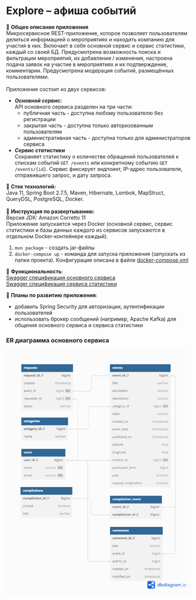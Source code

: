 # Explore – афиша событий
📌 **Общее описание приложения** <br /> 
Микросервисное REST-приложение, которое позволяет пользователям делиться информацией о мероприятиях и находить компанию для участия в них. 
Включает в себя основной сервис и сервис статистики, каждый со своей БД. Предусмотрена возможность поиска и фильтрации мероприятий, их добавления / изменения, настроена подача заявок на участие в мероприятиях и их подтверждение, комментарии. 
Предусмотрена модерация событий, размещённых пользователями.<br /> 
<br /> 
Приложение состоит из двух сервисов:     
* ***Основной сервис:***           
API основного сервиса разделен на три части:    
    * публичная часть - доступна любому пользователю без регистрации     
    * закрытая часть - доступна только авторизованным пользователям     
    * административная часть - доступна только для администраторов сервиса    
* ***Сервис статистики***       
Сохраняет статистику о количестве обращений пользователей к спискам событий ```GET /events``` или конкретному событию ```GET /events/{id}```. Сервис фиксирует эндпоинт, IP-адрес пользователя, отправившего запрос, и дату запроса.     

📌 **Стек технологий:** <br /> 
Java 11, Spring Boot 2.7.5, Maven, Hibernate, Lombok, MapStruct, QueryDSL, PostgreSQL, Docker. <br />
<br />
📌 **Инструкция по развертыванию:** <br /> 
Версия JDK: Amazon Corretto 11      
Приложение запускается через Docker (основной сервис, сервис статистики и базы данных каждого из сервисов запускаются в отдельном Docker-контейнере каждый).         
   
1. ```mvn package``` - создать jar-файлы       
2. ```docker-compose up``` - команда для запуска приложения (запускать из папки проекта). Конфигурация описана в файле [docker-compose.yml ](https://github.com/Stormblessed3D/java-explore-with-me/blob/main/docker-compose.yml)             

📌 **Функциональность**:      
[Swagger спецификация основного сервиса](https://github.com/Stormblessed3D/java-explore-with-me/blob/main/ewm-main-service-spec.json)       
[Swagger спецификация сервиса статистики](https://github.com/Stormblessed3D/java-explore-with-me/blob/main/ewm-stats-service-spec.json)      

📌 **Планы по развитию приложения**:      
* добавить Spring Security для авторизации, аутентификации пользователей       
* использовать брокер сообщений (например, Apache Kafka) для общения основного сервиса и сервиса статистики     

### ER диаграмма основного сервиса
![ER diagram](https://github.com/Stormblessed3D/java-explore-with-me/blob/main/ewm-main-service/ER%20diagram_Explore%20with%20me_v2.png)
